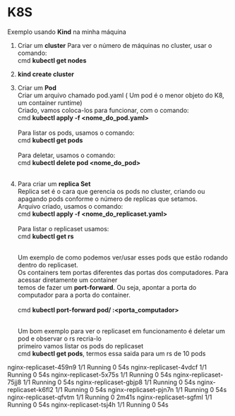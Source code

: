 # K8S
Exemplo usando __Kind__ na minha máquina

1) Criar um __cluster__
  Para ver o número de máquinas no cluster, usar o comando:<br>
  cmd __kubectl get nodes__ <br>

2) __kind create cluster__
3) Criar um __Pod__<br>
   Criar um arquivo chamado pod.yaml ( Um pod é o menor objeto do K8, um container runtime)<br>
   Criado, vamos coloca-los para funcionar, com o comando:<br>
   cmd __kubectl apply -f <nome_do_pod.yaml>__<br><br>
   Para listar os pods, usamos o comando:<br>
   cmd __kubectl get pods__<br><br>
   Para deletar, usamos o comando:<br>
   cmd __kubectl delete pod <nome_do_pod>__<br><br>


2) Para criar um __replica Set__<br>
   Replica set é o cara que gerencia os pods no cluster, criando ou apagando pods conforme o número de replicas que setamos.<br>
   Arquivo criado, usamos o comando:<br>
   cmd __kubectl apply -f <nome_do_replicaset.yaml>__<br><br>
   Para listar o replicaset usamos:<br>
   cmd __kubectl get rs__<br><br>

   Um exemplo de como podemos ver/usar esses pods que estão rodando dentro do replicaset.<br>
   Os containers tem portas diferentes das portas dos computadores. Para acessar diretamente um container
   <br>temos de fazer um __port-forward__. Ou seja, apontar a porta do computador para a porta do container.<br><br>
   cmd __kubectl port-forward pod/<nome-pod> <porta-container>:<porta_computador>__ <br><br>

    Um bom exemplo para ver o replicaset em funcionamento é deletar um pod e observar o rs recria-lo<br>
    primeiro vamos listar os pods do replicaset<br>
    cmd __kubectl get pods__, termos essa saida para um rs de 10 pods<br>

nginx-replicaset-459n9   1/1     Running   0          54s
nginx-replicaset-4vdcf   1/1     Running   0          54s
nginx-replicaset-5x75s   1/1     Running   0          54s
nginx-replicaset-75jj8   1/1     Running   0          54s
nginx-replicaset-gbjp8   1/1     Running   0          54s
nginx-replicaset-k6fl2   1/1     Running   0          54s
nginx-replicaset-pjn7n   1/1     Running   0          54s
nginx-replicaset-qfvtm   1/1     Running   0          2m41s
nginx-replicaset-sgfml   1/1     Running   0          54s
nginx-replicaset-tsj4h   1/1     Running   0          54s
  
